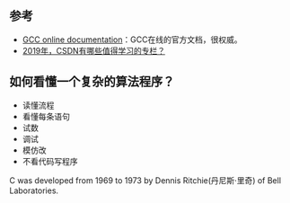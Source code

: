 <!--
 * @Author: JohnJeep
 * @Date: 2019-12-03 20:46:29
 * @LastEditTime: 2020-09-11 14:01:45
 * @LastEditors: Please set LastEditors
 * @Description: C语言提高思想
--> 


 ## 参考
- [GCC online documentation](https://gcc.gnu.org/onlinedocs/)：GCC在线的官方文档，很权威。
 - [2019年，CSDN有哪些值得学习的专栏？](https://blog.csdn.net/csdngkk/article/details/103682497)


## 如何看懂一个复杂的算法程序？
  - 读懂流程
  - 看懂每条语句
  - 试数
  - 调试
  - 模仿改
  - 不看代码写程序

C was developed from 1969 to 1973 by Dennis Ritchie(丹尼斯·里奇) of Bell Laboratories. 


